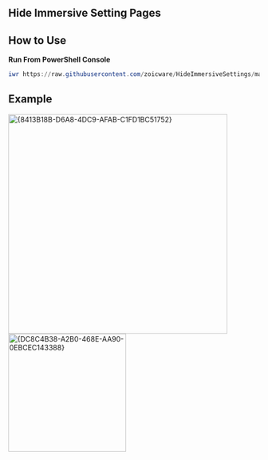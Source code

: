 ## Hide Immersive Setting Pages

## How to Use

**Run From PowerShell Console**
```powershell
iwr https://raw.githubusercontent.com/zoicware/HideImmersiveSettings/main/HideSettingPages.ps1 | iex
```

## Example

<img width="439" alt="{8413B18B-D6A8-4DC9-AFAB-C1FD1BC51752}" src="https://github.com/user-attachments/assets/d0b04ac5-c8d0-4ccb-a7c0-59d20f0436c1">


<img width="236" alt="{DC8C4B38-A2B0-468E-AA90-0EBCEC143388}" src="https://github.com/user-attachments/assets/6d585515-169b-4b3f-8f6d-0b7029dbc88d">
